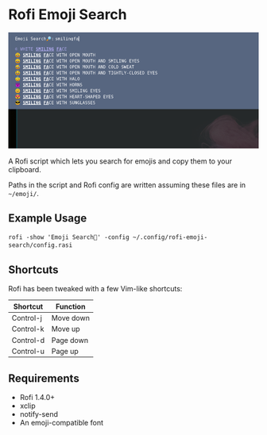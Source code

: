 # Rofi Emoji Search

![Example](emoji-search.png)

A Rofi script which lets you search for emojis and copy them to your clipboard.

Paths in the script and Rofi config are written assuming these files are in
`~/emoji/`.

## Example Usage

```
rofi -show 'Emoji Search🔎' -config ~/.config/rofi-emoji-search/config.rasi
```

## Shortcuts

Rofi has been tweaked with a few Vim-like shortcuts:

| Shortcut  | Function   |
| ---------------------- |-
| Control-j | Move down  |
| Control-k | Move up    |
| Control-d | Page down  |
| Control-u | Page up    |

## Requirements
* Rofi 1.4.0+
* xclip
* notify-send
* An emoji-compatible font
